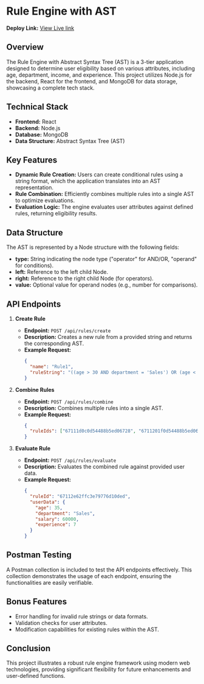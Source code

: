 # Rule Engine with AST

**Deploy Link:** [View Live link]([https://amazing-kringle-caf0aa.netlify.app/](https://amazing-kringle-caf0aa.netlify.app/))

## Overview

The Rule Engine with Abstract Syntax Tree (AST) is a 3-tier application designed to determine user eligibility based on various attributes, including age, department, income, and experience. This project utilizes Node.js for the backend, React for the frontend, and MongoDB for data storage, showcasing a complete tech stack.

## Technical Stack

- **Frontend:** React
- **Backend:** Node.js
- **Database:** MongoDB
- **Data Structure:** Abstract Syntax Tree (AST)

## Key Features

- **Dynamic Rule Creation:** Users can create conditional rules using a string format, which the application translates into an AST representation.
- **Rule Combination:** Efficiently combines multiple rules into a single AST to optimize evaluations.
- **Evaluation Logic:** The engine evaluates user attributes against defined rules, returning eligibility results.

## Data Structure

The AST is represented by a Node structure with the following fields:

- **type:** String indicating the node type ("operator" for AND/OR, "operand" for conditions).
- **left:** Reference to the left child Node.
- **right:** Reference to the right child Node (for operators).
- **value:** Optional value for operand nodes (e.g., number for comparisons).

## API Endpoints

1. **Create Rule**
   - **Endpoint:** `POST /api/rules/create`
   - **Description:** Creates a new rule from a provided string and returns the corresponding AST.
   - **Example Request:**
     ```json
     {
       "name": "Rule1",
       "ruleString": "((age > 30 AND department = 'Sales') OR (age < 25 AND department = 'Marketing')) AND (salary > 50000 OR experience > 5)"
     }
     ```

2. **Combine Rules**
   - **Endpoint:** `POST /api/rules/combine`
   - **Description:** Combines multiple rules into a single AST.
   - **Example Request:**
     ```json
     {
       "ruleIds": ["67111d0c0d54488b5ed06728", "6711201f0d54488b5ed0672d"]
     }
     ```

3. **Evaluate Rule**
   - **Endpoint:** `POST /api/rules/evaluate`
   - **Description:** Evaluates the combined rule against provided user data.
   - **Example Request:**
     ```json
     {
       "ruleId": "67112e62ffc3e79776d10ded",
       "userData": {
         "age": 35,
         "department": "Sales",
         "salary": 60000,
         "experience": 7
       }
     }
     ```

## Postman Testing

A Postman collection is included to test the API endpoints effectively. This collection demonstrates the usage of each endpoint, ensuring the functionalities are easily verifiable.

## Bonus Features

- Error handling for invalid rule strings or data formats.
- Validation checks for user attributes.
- Modification capabilities for existing rules within the AST.

## Conclusion

This project illustrates a robust rule engine framework using modern web technologies, providing significant flexibility for future enhancements and user-defined functions.

